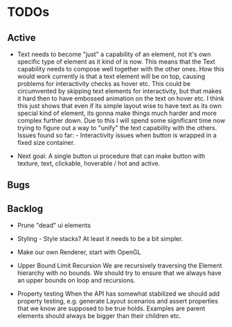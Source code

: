 # TODOs

## Active
* Text needs to become "just" a capability of an element, not it's own specific type of element as it kind of is now.
    This means that the Text capability needs to compose well together with the other ones.
    How this would work currently is that a text element will be on top, causing problems for interactivity
    checks as hover etc. This could be circumvented by skipping text elements for interactivity, but that
    makes it hard then to have embossed animation on the text on hover etc. I think this just shows that even if its
    simple layout wise to have text as its own special kind of element, its gonna make things much harder and more
    complex further down. Due to this I will spend some significant time now trying to figure out a way to "unify"
    the text capability with the others.
    Issues found so far:
        - Interactivity issues when button is wrapped in a fixed size container.

* Next goal: A single button ui procedure that can make button with texture, text, clickable, hoverable / hot 
    and active.

## Bugs

## Backlog
* Prune "dead" ui elements
* Styling - Style stacks? At least it needs to be a bit simpler.
* Make our own Renderer, start with OpenGL
* Upper Bound Limit Recursion
    We are recursively traversing the Element hierarchy with no bounds. We should try to ensure that we always have an upper bounds on loop 
    and recursions.

* Property testing
    When the API has somewhat stabilized we should add property testing, e.g. generate Layout scenarios and assert properties
    that we know are supposed to be true holds. Examples are parent elements should always be bigger than their children etc.

